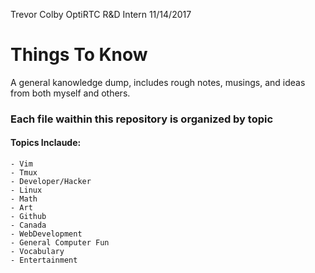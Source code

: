 Trevor Colby
OptiRTC R&D Intern
11/14/2017

# Things To Know

A general kanowledge dump, includes rough notes, musings, and ideas from both myself and others.

### Each file waithin this repository is organized by topic

#### Topics Inclaude:
	- Vim
	- Tmux
	- Developer/Hacker
	- Linux
	- Math
	- Art
	- Github
	- Canada
	- WebDevelopment
	- General Computer Fun
	- Vocabulary
	- Entertainment

